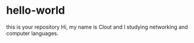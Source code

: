 # hello-world
this is your repository
Hi, my name is Clout and I studying networking and computer languages.
